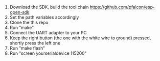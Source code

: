 1. Download the SDK, build the tool chain https://github.com/pfalcon/esp-open-sdk
2. Set the path variables accordingly
3. Clone the this repo
4. Run "make"
5. Connect the UART adapter to your PC
6. Keep the right button (the one with the white wire to ground) pressed, shortly press the left one
7. Run "make flash"
8. Run "screen yourserialdevice 115200"
